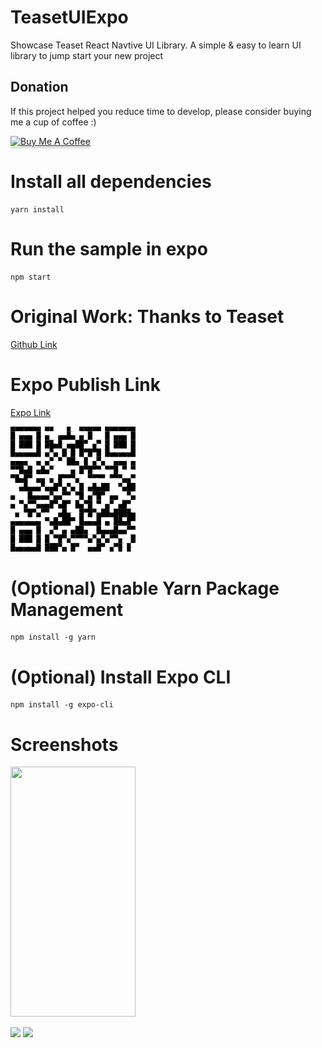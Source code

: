 # TeasetUIExpo
Showcase Teaset React Navtive UI Library. A simple & easy to learn UI library to jump start your new project

## Donation

If this project helped you reduce time to develop, please consider buying me a cup of coffee :)

<a href="https://www.buymeacoffee.com/ongyishen" 
target="_blank">
<img src="https://www.buymeacoffee.com/assets/img/custom_images/orange_img.png" 
alt="Buy Me A Coffee" style="height: 41px !important;width: 174px !important;box-shadow: 0px 3px 2px 0px rgba(190, 190, 190, 0.5) !important;-webkit-box-shadow: 0px 3px 2px 0px rgba(190, 190, 190, 0.5) !important;" ></a>

# Install all dependencies
```
yarn install
```

# Run the sample in expo
```
npm start
```

# Original Work: Thanks to Teaset

[Github Link](https://github.com/rilyu/teaset)


# Expo Publish Link
[Expo  Link](https://expo.io/@ongeason/projects/MyTeasetExpo)

![](https://github.com/ongyishen/TeasetUIExpo/blob/main/ExpoQR.png?raw=true)

# (Optional) Enable Yarn Package Management
```
npm install -g yarn
```

# (Optional) Install Expo CLI
```
npm install -g expo-cli
```

# Screenshots

<img src="https://github.com/ongyishen/TeasetUIExpo/blob/main/Sample.gif?raw=true" width="200" height="400" />

![](https://github.com/rilyu/teaset/blob/master/screenshots/00-Teaset1.png?raw=true)
![](https://github.com/rilyu/teaset/blob/master/screenshots/00-Teaset2.png?raw=true)

